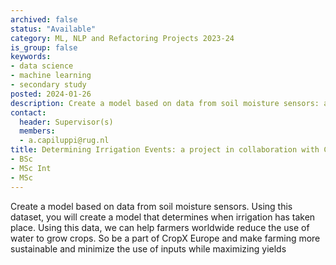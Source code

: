 ```yaml
---
archived: false
status: "Available"
category: ML, NLP and Refactoring Projects 2023-24
is_group: false
keywords:
- data science
- machine learning
- secondary study
posted: 2024-01-26
description: Create a model based on data from soil moisture sensors: a project in collaboration with CropX
contact:
  header: Supervisor(s)
  members:
  - a.capiluppi@rug.nl
title: Determining Irrigation Events: a project in collaboration with CropX
- BSc
- MSc Int
- MSc
---
```


Create a model based on data from soil moisture sensors. Using this dataset, you will create a model that determines when irrigation has taken place. Using this data, we can help farmers worldwide reduce the use of water to grow crops. So be a part of CropX Europe and make farming more sustainable and minimize the use of inputs while maximizing yields
